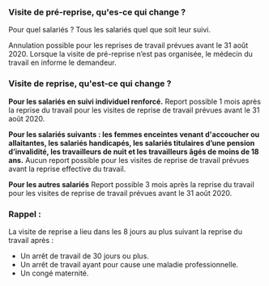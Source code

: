 ### Visite de pré-reprise, qu'es-ce qui change&nbsp;?

Pour quel salariés ? Tous les salariés quel que soit leur suivi.

Annulation possible pour les reprises de travail prévues avant le 31 août 2020. Lorsque la visite de pré-reprise n’est pas organisée, le médecin du travail en informe le demandeur.

### Visite de reprise, qu'est-ce qui change&nbsp;?

**Pour les salariés en suivi individuel renforcé.**
Report possible 1 mois après la reprise du travail pour les visites de reprise de travail prévues avant le 31 août 2020.

**Pour les salariés suivants&nbsp;:&nbsp;les femmes enceintes venant d'accoucher ou allaitantes, les salariés handicapés, les salariés titulaires d’une pension d’invalidité, les travailleurs de nuit et les travailleurs âgés de moins de 18 ans.**
Aucun report possible pour les visites de reprise de travail prévues avant la reprise effective du travail.

**Pour les autres salariés**
Report possible 3  mois après la reprise du travail pour les visites de reprise de travail prévues avant le 31 août 2020.

### Rappel&nbsp;:

La visite de reprise a lieu dans les 8 jours au plus suivant la reprise du travail après&nbsp;:

* Un arrêt de travail de 30 jours ou plus.
* Un arrêt de travail ayant pour cause une maladie professionnelle.
* Un congé maternité.
